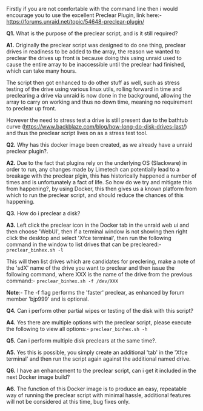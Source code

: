 Firstly if you are not comfortable with the command line then i would encourage you to use the excellent Preclear Plugin, link here:- 
https://forums.unraid.net/topic/54648-preclear-plugin/

**Q1.** What is the purpose of the preclear script, and is it still required?

**A1.** Originally the preclear script was designed to do one thing, preclear drives in readiness to be added to the array, the reason we wanted to preclear the drives up front is because doing this using unraid used to cause the entire array to be inaccessible until the preclear had finished, which can take many hours.

The script then got enhanced to do other stuff as well, such as stress testing of the drive using various linux utils, rolling forward in time and preclearing a drive via unraid is now done in the background, allowing the array to carry on working and thus no down time, meaning no requirement to preclear up front.

However the need to stress test a drive is still present due to the bathtub curve (https://www.backblaze.com/blog/how-long-do-disk-drives-last/) and thus the preclear script lives on as a stress test tool.

**Q2.** Why has this docker image been created, as we already have a unraid preclear plugin?.

**A2.** Due to the fact that plugins rely on the underlying OS (Slackware) in order to run, any changes made by Limetech can potentially lead to a breakage with the preclear plgin, this has historically happened a number of times and is unfortunately a fact of life. So how do we try and mitigate this from happening?, by using Docker, this then gives us a known platform from which to run the preclear script, and should reduce the chances of this happening.

**Q3.** How do i preclear a disk?

**A3.** Left click the preclear icon in the Docker tab in the unraid web ui and then choose 'WebUI', then if a terminal window is not showing then right click the desktop and select 'Xfce terminal', then run the following command in the window to list drives that can be precleared:-
```preclear_binhex.sh -l```

This will then list drives which are candidates for preclering, make a note of the 'sdX' name of the drive you want to preclear and then issue the following command, where XXX is the name of the drive from the previous command:-
```preclear_binhex.sh -f /dev/XXX```

**Note**:- The -f flag performs the 'faster' preclear, as enhanced by forum member 'bjp999' and is optional.

**Q4.** Can i perform other partial wipes or testing of the disk with this script?

**A4.** Yes there are multiple options with the preclear script, please execute the following to view all options:-
```preclear_binhex.sh -h``` 

**Q5.** Can i perform multiple disk preclears at the same time?.

**A5.** Yes this is possible, you simply create an additional 'tab' in the 'Xfce terminal' and then run the script again against the additional named drive.

**Q6.** I have an enhancement to the preclear script, can i get it included in the next Docker image build?

**A6.** The function of this Docker image is to produce an easy, repeatable way of running the preclear script with minimal hassle, additional features will not be considered at this time, bug fixes only.
